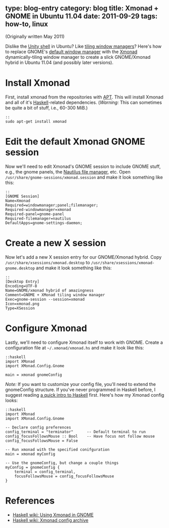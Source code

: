 type: blog-entry
category: blog
title: Xmonad + GNOME in Ubuntu 11.04
date: 2011-09-29
tags: how-to, linux
---
(Originally written May 2011)

Dislike the [Unity shell][unity] in Ubuntu? Like [tiling window 
managers][twm]? Here's how to replace GNOME's 
[default window manager][defaultwm] with the [Xmonad][xmonad] 
dynamically-tiling window manager to create a slick GNOME/Xmonad hybrid in 
Ubuntu 11.04 (and possibly later versions).

[unity]:http://en.wikipedia.org/wiki/Unity_(desktop_environment)
[twm]:http://en.wikipedia.org/wiki/Tiling_window_manager
[defaultwm]:http://en.wikipedia.org/wiki/Metacity
[xmonad]:http://xmonad.org

# Install Xmonad

First, install xmonad from the repositories with [APT][]. This will install
Xmonad and all of it's [Haskell][]-related dependencies. (*Warning:* This can
sometimes be quite a bit of stuff, i.e., 60-300 MiB.)

[APT]:http://en.wikipedia.org/wiki/Advanced_Packaging_Tool
[Haskell]:http://en.wikipedia.org/wiki/Haskell_%28programming_language%29

    ::
    sudo apt-get install xmonad

# Edit the default Xmonad GNOME session

Now we'll need to edit Xmonad's GNOME session to include GNOME stuff, e.g., the
gnome panels, the [Nautilus file manager][nautilus], etc. Open 
`/usr/share/gnome-sessions/xmonad.session` and make it look something like
this: 

[nautilus]:http://live.gnome.org/Nautilus

    ::
    [GNOME Session]
    Name=Xmonad
    Required=windowmanager;panel;filemanager;
    Required-windowmanager=xmonad
    Required-panel=gnome-panel
    Required-filemanager=nautilus
    DefaultApps=gnome-settings-daemon;

# Create a new X session

Now let's add a new X session entry for our GNOME/Xmonad hybrid. Copy
`/usr/share/xsessions/xmonad.desktop` to 
`/usr/share/xsessions/xmonad-gnome.desktop` and make it look something like
this:

    ::
    [Desktop Entry]
    Encoding=UTF-8
    Name=GNOME/xmonad hybrid of amazingness
    Comment=GNOME + XMonad tiling window manager
    Exec=gnome-session --session=xmonad
    Icon=xmonad.png
    Type=XSession

# Configure Xmonad

Lastly, we'll need to configure Xmonad itself to work with GNOME. Create a
configuration file at `~/.xmonad/xmonad.hs` and make it look like this: 

    ::haskell
    import XMonad
    import XMonad.Config.Gnome

    main = xmonad gnomeConfig

*Note:* If you want to customize your config file, you'll need to extend the
gnomeConfig structure. If you've never programmed in Haskell before, I suggest
reading [a quick intro to Haskell][hintro] first. Here's how my Xmonad config
looks:

[hintro]:http://www.haskell.org/haskellwiki/Xmonad/Config_archive#Quick_Introductions_to_Haskell

    ::haskell
    import XMonad
    import XMonad.Config.Gnome
     
    -- Declare config preferences
    config_terminal = "terminator"      -- Default terminal to run
    config_focusFollowsMouse :: Bool    -- Have focus not follow mouse
    config_focusFollowsMouse = False
     
    -- Run xmonad with the specified conifguration
    main = xmonad myConfig
     
    -- Use the gnomeConfig, but change a couple things
    myConfig = gnomeConfig {
        terminal = config_terminal,
        focusFollowsMouse = config_focusFollowsMouse
    }

# References

- [Haskell wiki: Using Xmonad in GNOME](http://www.haskell.org/haskellwiki/Xmonad/Using_xmonad_in_Gnome#Ubuntu_Natty)
- [Haskell wiki: Xmonad config archive](http://www.haskell.org/haskellwiki/Xmonad/Config_archive)

